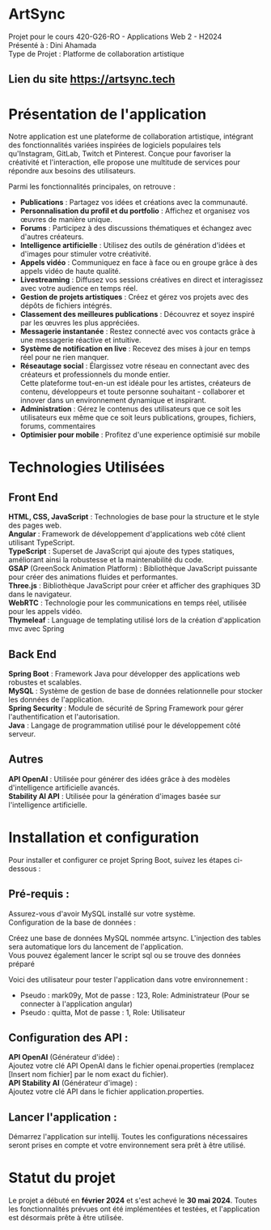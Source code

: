 # ArtSync
Projet pour le cours 420-G26-RO - Applications Web 2 - H2024<br>
Présenté à : Dini Ahamada<br>
Type de Projet : Platforme de collaboration artistique<br>

## Lien du site https://artsync.tech

# Présentation de l'application
Notre application est une plateforme de collaboration artistique, intégrant des fonctionnalités variées inspirées de logiciels populaires tels qu'Instagram, GitLab, Twitch et Pinterest. Conçue pour favoriser la créativité et l'interaction, elle propose une multitude de services pour répondre aux besoins des utilisateurs.

Parmi les fonctionnalités principales, on retrouve :<br>

- **Publications** : Partagez vos idées et créations avec la communauté. <br>
- **Personnalisation du profil et du portfolio** : Affichez et organisez vos œuvres de manière unique.<br>
- **Forums** : Participez à des discussions thématiques et échangez avec d'autres créateurs.<br>
- **Intelligence artificielle** : Utilisez des outils de génération d'idées et d'images pour stimuler votre créativité.<br>
- **Appels vidéo** : Communiquez en face à face ou en groupe grâce à des appels vidéo de haute qualité.<br>
- **Livestreaming** : Diffusez vos sessions créatives en direct et interagissez avec votre audience en temps réel.<br>
- **Gestion de projets artistiques** : Créez et gérez vos projets avec des dépôts de fichiers intégrés.<br>
- **Classement des meilleures publications** : Découvrez et soyez inspiré par les œuvres les plus appréciées.<br>
- **Messagerie instantanée** : Restez connecté avec vos contacts grâce à une messagerie réactive et intuitive.<br>
- **Système de notification en live** : Recevez des mises à jour en temps réel pour ne rien manquer.<br>
- **Réseautage social** : Élargissez votre réseau en connectant avec des créateurs et professionnels du monde entier.<br>
Cette plateforme tout-en-un est idéale pour les artistes, créateurs de contenu, développeurs et toute personne souhaitant - collaborer et innover dans un environnement dynamique et inspirant.
- **Administration** : Gérez le contenus des utilisateurs que ce soit les utilisateurs eux même que ce soit leurs publications,
groupes, fichiers, forums, commentaires<br>
- **Optimisier pour mobile** : Profitez d'une experience optimisié sur mobile<br>

# Technologies Utilisées

## Front End

**HTML, CSS, JavaScript** : Technologies de base pour la structure et le style des pages web. <br>
**Angular** : Framework de développement d'applications web côté client utilisant TypeScript. <br>
**TypeScript** : Superset de JavaScript qui ajoute des types statiques, améliorant ainsi la robustesse et la maintenabilité du code. <br>
**GSAP** (GreenSock Animation Platform) : Bibliothèque JavaScript puissante pour créer des animations fluides et performantes. <br>
**Three.js** : Bibliothèque JavaScript pour créer et afficher des graphiques 3D dans le navigateur. <br>
**WebRTC** : Technologie pour les communications en temps réel, utilisée pour les appels vidéo. <br>
**Thymeleaf** : Language de templating utilisé lors de la création d'application mvc avec Spring <br>

## Back End

**Spring Boot** : Framework Java pour développer des applications web robustes et scalables.<br>
**MySQL** : Système de gestion de base de données relationnelle pour stocker les données de l'application.<br>
**Spring Security** : Module de sécurité de Spring Framework pour gérer l'authentification et l'autorisation.<br>
**Java** : Langage de programmation utilisé pour le développement côté serveur.<br>

## Autres

**API OpenAI** : Utilisée pour générer des idées grâce à des modèles d'intelligence artificielle avancés.<br>
**Stability AI API** : Utilisée pour la génération d'images basée sur l'intelligence artificielle.<br>

# Installation et configuration

Pour installer et configurer ce projet Spring Boot, suivez les étapes ci-dessous :

## Pré-requis :

Assurez-vous d'avoir MySQL installé sur votre système.<br>
Configuration de la base de données :<br>

Créez une base de données MySQL nommée artsync. L'injection des tables sera automatique lors du lancement de l'application.<br>
Vous pouvez également lancer le script sql ou se trouve des données préparé<br>

Voici des utilisateur pour tester l'application dans votre environnement : <br>
- Pseudo : mark09y, Mot de passe : 123, Role: Administrateur (Pour se connecter à l'application angular)
- Pseudo : quitta, Mot de passe : 1, Role: Utilisateur

## Configuration des API :

**API OpenAI** (Générateur d'idée) :<br>
Ajoutez votre clé API OpenAI dans le fichier openai.properties (remplacez [Insert nom fichier] par le nom exact du fichier).<br>
**API Stability AI** (Générateur d'image) :<br>
Ajoutez votre clé API dans le fichier application.properties.<br>

## Lancer l'application :

Démarrez l'application sur intellij. Toutes les configurations nécessaires seront prises en compte et votre environnement sera prêt à être utilisé.

# Statut du projet

Le projet a débuté en **février 2024** et s'est achevé le **30 mai 2024**. Toutes les fonctionnalités prévues ont été implémentées et testées, et l'application est désormais prête à être utilisée.
